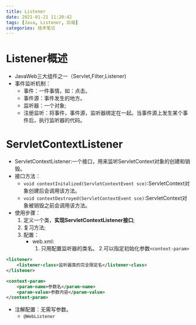```yaml
---
title: Listener
date: 2021-01-21 11:20:42
tags: [Java, Listener, 后端]
categories: 技术笔记
---
```


# Listener概述

* JavaWeb三大组件之一（Servlet,Filter,Listener)
* 事件监听机制：
  * 事件：一件事情，如：点击。
  * 事件源：事件发生的地方。
  * 监听器：一个对象;
  * 注册监听：将事件，事件源，监听器绑定在一起。当事件源上发生某个事件后，执行监听器的代码。

# ServletContextListener

* ServletContextListener:一个接口，用来监听ServletContext对象的创建和销毁。
* 接口方法：
  * `void contextInitalized(ServletContextEvent sce)`:ServletContext对象创建后会调用该方法。
  * `void contextDestroyed(ServletContextEvent sce)`:ServletContext对象被销毁之前会调用该方法。
* 使用步骤：
  1. 定义一个类，**实现ServletContextListener接口**;
  2. 复习方法;
  3. 配置：
     *  web.xml:
        1. 只用配置监听器的类名。
        2.可以指定初始化参数`<context-param>` 
```xml
<listener>
    <listener-class>监听器类的完全限定名</listener-class>
</listener>

<context-param>
    <param-name>参数名</param-name>
    <param-value>参数内容</param-value>
</context-param>
```
  * 注解配置：无需写参数。
    * `@WebListener`